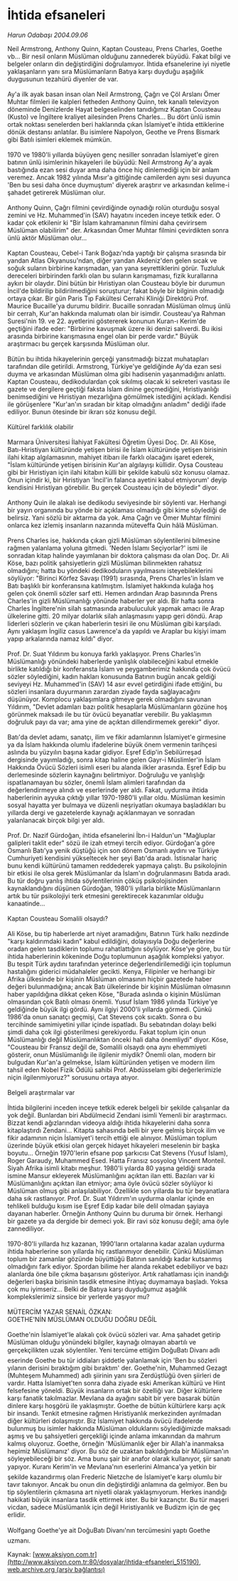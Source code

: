 # İhtida efsaneleri

*Harun Odabaşı 2004.09.06*

<div class="pNewsDetailMainContent" itemprop="articleBody">
 Neil Armstrong, Anthony Quinn, Kaptan Cousteau, Prens Charles, Goethe vb... Bir nesil onların Müslüman olduğunu zannederek büyüdü. Fakat bilgi ve belgeler onların din değiştirdiğini doğrulamıyor. İhtida efsanelerine iyi niyetle yaklaşanların yanı sıra Müslümanların Batıya karşı duyduğu aşağılık duygusunun tezahürü diyenler de var.
 <br/>
 <br/>
 Ay'a ilk ayak basan insan olan Neil Armstrong, Çağrı ve Çöl Arslanı Ömer Muhtar filmleri ile kalpleri fetheden Anthony Quinn, tek kanallı televizyon döneminde Denizlerde Hayat belgeselinden tanıdığımız Kaptan Cousteau (Kusto) ve İngiltere kraliyet ailesinden Prens Charles... Bu dört ünlü ismin ortak noktası senelerden beri haklarında çıkan İslamiyet'e ihtida ettiklerine dönük destansı anlatılar. Bu isimlere Napolyon, Geothe ve Prens Bismark gibi Batılı isimleri eklemek mümkün.
 <br/>
 <br/>
 1970 ve 1980'li yıllarda büyüyen genç nesiller sonradan İslamiyet'e giren batının ünlü isimlerinin hikayeleri ile büyüdü: Neil Armstrong Ay'a ayak bastığında ezan sesi duyar ama daha önce hiç dinlemediği için bir anlam veremez. Ancak 1982 yılında Mısır'a gittiğinde camilerden aynı sesi duyunca 'Ben bu sesi daha önce duymuştum' diyerek araştırır ve arkasından kelime-i şahadet getirerek Müslüman olur.
 <br/>
 <br/>
 Anthony Quinn, Çağrı filmini çevirdiğinde oynadığı rolün oturduğu sosyal zemini ve Hz. Muhammed'in (SAV) hayatını inceden inceye tetkik eder. O kadar çok etkilenir ki "Bir İslam kahramanının filmini daha çevirirsem Müslüman olabilirim" der. Arkasından Ömer Muhtar filmini çevirdikten sonra ünlü aktör Müslüman olur...
 <br/>
 <br/>
 Kaptan Cousteau, Cebel-i Tarık Boğazı'nda yaptığı bir çalışma sırasında bir yandan Atlas Okyanusu'ndan, diğer yandan Akdeniz'den gelen sıcak ve soğuk suların birbirine karışmadan, yan yana seyrettiklerini görür. Tuzluluk dereceleri birbirinden farklı olan bu suların karışmaması, fizik kurallarına aykırı bir olaydır. Dini bütün bir Hıristiyan olan Cousteau böyle bir durumun İncil'de bildirilip bildirilmediğini soruşturur; fakat böyle bir bilginin olmadığı ortaya çıkar. Bir gün Paris Tıp Fakültesi Cerrahi Kliniği Direktörü Prof. Maurice Bucaille'ya durumu bildirir. Bucaille sonradan Müslüman olmuş ünlü bir cerrah, Kur'an hakkında malumatı olan bir isimdir. Cousteau'ya Rahman Suresi'nin 19.  ve 22. ayetlerini göstererek konunun Kuran-ı Kerim'de geçtiğini ifade eder: "Birbirine kavuşmak üzere iki denizi salıverdi. Bu ikisi arasında birbirine karışmasına engel olan bir perde vardır." Büyük araştırmacı bu gerçek karşısında Müslüman olur.
 <br/>
 <br/>
 Bütün bu ihtida hikayelerinin gerçeği yansıtmadığı  bizzat muhatapları tarafından dile getirildi. Armstrong, Türkiye'ye geldiğinde Ay'da ezan sesi duyma ve arkasından Müslüman olma gibi hadisenin yaşanmadığını anlattı. Kaptan Cousteau, dedikodulardan çok sıkılmış olacak ki sekreteri vasıtası ile gazete ve dergilere geçtiği faksta İslam dinine geçmediğini, Hıristiyanlığı benimsediğini ve Hıristiyan mezarlığına gömülmek istediğini açıkladı. Kendisi ile görüşenlere "Kur'an'ın sıradan bir kitap olmadığını anladım" dediği ifade ediliyor. Bunun ötesinde bir ikrarı söz konusu değil.
 <br/>
 <br/>
 Kültürel farklılık olabilir
 <br/>
 <br/>
 Marmara Üniversitesi İlahiyat Fakültesi Öğretim Üyesi Doç. Dr. Ali Köse, Batı-Hıristiyan kültüründe yetişen birisi ile İslam kültüründe yetişen birisinin ilahi kitap algılamasının, mahiyet itibarı ile farklı olacağını işaret ederek, "İslam kültüründe yetişen birisinin Kur'an algılayışı küllidir. Oysa Cousteau gibi bir Hıristiyan için ilahi kitabın külli bir şekilde kabulü söz konusu olamaz. Onun içindir ki, bir Hıristiyan 'İncil'in falanca ayetini kabul etmiyorum' deyip kendisini Hıristiyan görebilir. Bu gerçek Cousteau için de böyledir" diyor.
 <br/>
 <br/>
 Anthony Quin ile alakalı ise dedikodu seviyesinde bir söylenti var. Herhangi bir yayın organında bu yönde bir açıklaması olmadığı gibi kime söylediği de belirsiz. Yani sözlü bir aktarma da yok. Ama Çağrı ve Ömer Muhtar filmini onlarca kez izlemiş insanların nazarında müteveffa Quin hâlâ Müslüman.
 <br/>
 <br/>
 Prens Charles ise, hakkında çıkan gizli Müslüman söylentilerini bilmesine rağmen yalanlama yoluna gitmedi. 'Neden İslamı Seçiyorlar?' ismi ile sonradan kitap halinde yayımlanan bir doktora çalışması da olan Doç. Dr. Ali Köse, bazı politik şahsiyetlerin gizli Müslüman bilinmekten rahatsız olmadığını; hatta bu yöndeki dedikoduların yayılmasını isteyebileklerini söylüyor: "Birinci Körfez Savaşı (1991) sırasında, Prens Charles'in İslam ve Batı başlıklı bir konferansına katılmıştım. İslamiyet hakkında kulağa hoş gelen çok önemli sözler sarf etti. Hemen ardından Arap basınında Prens Charles'in gizli Müslümanlığı yönünde haberler yer aldı. Bir hafta sonra Charles İngiltere'nin silah satmasında arabuluculuk yapmak amacı ile Arap ülkelerine gitti. 20 milyar dolarlık silah anlaşmasını yapıp geri döndü. Arap liderleri sözlerin ve çıkan haberlerin tesiri ile onu Müslüman gibi karşıladı. Aynı yaklaşım İngiliz casus Lawrence'a da yapıldı ve Araplar bu kişiyi imam yapıp arkalarında namaz kıldı" diyor.
 <br/>
 <br/>
 Prof. Dr. Suat Yıldırım bu konuya farklı yaklaşıyor. Prens Charles'in Müslümanlığı yönündeki haberlerde yanlışlık olabileceğini kabul etmekle birlikte katıldığı bir konferansta İslam ve peygamberimiz hakkında çok övücü sözler söylediğini, kadın hakları konusunda Batının bugün ancak geldiği seviyeyi Hz. Muhammed'in (SAV) 14 asır evvel getirdiğini ifade ettiğini, bu sözleri insanlara duyurmanın zarardan ziyade fayda sağlayacağını düşünüyor. Komplocu yaklaşımlara gitmeye gerek olmadığını savunan Yıldırım, "Devlet adamları bazı politik hesaplarla Müslümanların gözüne hoş görünmek maksadı ile bu tür övücü beyanatlar verebilir. Bu yaklaşımın doğruluk payı da var; ama yine de açıktan dillendirmemek gerekir" diyor.
 <br/>
 <br/>
 Batı'da devlet adamı, sanatçı, ilim ve fikir adamlarının İslamiyet'e girmesine ya da İslam hakkında olumlu ifadelerine büyük önem vermenin tarihçesi aslında bu yüzyılın başına kadar gidiyor. Eşref Edip'in Sebilürreşad dergisinde yayımladığı, sonra kitap haline gelen Gayr-i Müslimler'in İslam Hakkında Övücü Sözleri isimli eseri bu alanda ilkler arasında. Eşref Edip bu derlemesinde sözlerin kaynağını belirtmiyor. Doğruluğu ve yanlışlığı ispatlanamayan bu sözler, önemli İslam alimleri tarafından da değerlendirmeye alındı ve eserlerinde yer aldı. Fakat, uydurma ihtida haberlerinin ayyuka çıktığı yıllar 1970-1980'li yıllar oldu. Müslüman kesimin sosyal hayatta yer bulmaya ve düzenli neşriyatları okumaya başladıkları bu yıllarda dergi ve gazetelerde kaynağı açıklanmayan ve sonradan yalanlanacak birçok bilgi yer aldı.
 <br/>
 <br/>
 Prof. Dr. Nazif Gürdoğan, ihtida efsanelerini İbn-i Haldun'un "Mağluplar galipleri taklit eder" sözü ile izah etmeyi tercih ediyor. Gürdoğan'a göre Osmanlı Batı'ya yenik düştüğü için son dönem Osmanlı aydını ve Türkiye Cumhuriyeti kendisini yükseltecek her şeyi Batı'da aradı. İstisnalar hariç bunu kendi kültürünü tamamen reddederek yapmaya çalıştı. Bu psikolojinin bir etkisi ile olsa gerek Müslümanlar da İslam'ın doğrulanmasını Batıda aradı. Bu tür doğru yanlış ihtida söylentilerinin çöküş psikolojisinden kaynaklandığını düşünen Gürdoğan, 1980'li yıllarla birlikte Müslümanların artık bu tür psikolojiyi terk etmesini gerektirecek kazanımlar olduğu kanaatinde...
 <br/>
 <br/>
 Kaptan Cousteau Somalili olsaydı?
 <br/>
 <br/>
 Ali Köse, bu tip haberlerde art niyet aramadığını, Batının Türk halkı nezdinde "karşı kaldırımdaki kadın" kabul edildiğini, dolayısıyla Doğu değerlerine oradan gelen tasdiklerin toplumu rahatlattığını söylüyor. Köse'ye göre, bu tür ihtida haberlerinin kökeninde Doğu toplumunun aşağılık kompleksi yatıyor. Bu tespit Türk aydını tarafından yeterince değerlendirilemediği için toplumun hastalığını giderici müdahaleler gecikti. Kenya, Filipinler ve herhangi bir Afrika ülkesinde bir kişinin Müslüman olmasının hiçbir gazetede haber değeri bulunmadığına; ancak Batı ülkelerinde bir kişinin Müslüman olmasının haber yapıldığına dikkat çeken Köse, "Burada aslında o kişinin Müslüman olmasından çok Batılı olması önemli. Yusuf İslam 1986 yılında Türkiye'ye geldiğinde büyük ilgi gördü. Aynı ilgiyi 2000'li yıllarda görmedi. Çünkü 1986'da onun sanatçı geçmişi, Cat Stevens çok sıcaktı. Sonra o bu tercihinde samimiyetini yıllar içinde ispatladı. Bu sebatından dolayı belki şimdi daha çok ilgi gösterilmesi gerekiyordu. Fakat toplum için onun Müslümanlığı değil Müslümanlıktan önceki hali daha önemliydi" diyor. Köse, "Cousteau bir Fransız değil de, Somalili olsaydı ona aynı ehemmiyeti gösterir, onun Müslümanlığı ile ilgilenir miydik? Önemli olan, modern bir bulgudan Kur'an'a gelmekse, İslam kültüründen yetişen ve modern ilim tahsil eden Nobel Fizik Ödülü sahibi Prof. Abdüsselam gibi değerlerimizle niçin ilgilenmiyoruz?" sorusunu ortaya atıyor.
 <br/>
 <br/>
 Belgeli araştırmalar var
 <br/>
 <br/>
 İhtida bilgilerini inceden inceye tetkik ederek belgeli bir şekilde çalışanlar da yok değil. Bunlardan biri Abdülmecid Zendani isimli Yemenli bir araştırmacı. Bizzat kendi ağızlarından videoya aldığı ihtida hikayelerini daha sonra kitaplaştırdı Zendani... Kitapta sahasında belli bir yere gelmiş birçok ilim ve fikir adamının niçin İslamiyet'i tercih ettiği ele alınıyor. Müslüman toplum üzerinde büyük etkisi olan gerçek hidayet hikayeleri meselenin bir başka boyutu... Örneğin 1970'lerin efsane pop şarkıcısı Cat Stevens (Yusuf İslam), Roger Garaudy, Muhammed Esed. Hatta Fransız sosyolog Vincent Monteil. Siyah Afrika isimli kitabı meşhur. 1980'li yılarda 80 yaşına geldiği sırada ismine Mansur ekleyerek Müslümanlığını açıktan ilan etti. Bazıları var ki Müslümanlığını açıktan ilan etmiyor; ama öyle övücü sözler söylüyor ki Müslüman olmuş gibi anlaşılabiliyor. Özellikle son yıllarda bu tür beyanatlara daha sık rastlanıyor. Prof. Dr. Suat Yıldırım'ın uydurma olanlar içinde en tehlikeli bulduğu kısım ise Eşref Edip kadar bile delil olmadan şayiaya dayanan haberler. Örneğin Anthony Quinn bu duruma bir örnek. Herhangi bir gazete ya da dergide bir demeci yok. Bir ravi söz konusu değil; ama öyle zannediliyor.
 <br/>
 <br/>
 1970-80'li yıllarda hız kazanan, 1990'ların ortalarına kadar azalan uydurma ihtida haberlerine son yıllarda hiç rastlanmıyor denebilir. Çünkü Müslüman toplum bir zamanlar gözünde büyüttüğü Batının sanıldığı kadar kutsanmış olmadığını fark ediyor. Spordan bilime her alanda rekabet edebiliyor ve bazı alanlarda öne bile çıkma başarısını gösteriyor. Artık rahatlaması için inandığı değerleri başka birisinin tasdik etmesine ihtiyaç duymamaya başladı. Yoksa çok mu iyimseriz... Belki de Batıya karşı duyduğumuz aşağılık komplekslerimiz sinsice bir yerlerde yaşıyor mu?
 <br/>
 <br/>
 MÜTERCİM YAZAR SENAİL ÖZKAN:
 <br/>
 GOETHE'NİN MÜSLÜMAN OLDUĞU DOĞRU DEĞİL
 <br/>
 <br/>
 Goethe'nin İslamiyet'le alakalı çok övücü sözleri var. Ama şahadet getirip Müslüman olduğu yönündeki bilgiler, kaynağı olmayan abartılı ve gerçekçilikten uzak söylentiler. Yeni tercüme ettiğim DoğuBatı Divanı adlı eserinde Goethe bu tür iddiaları şiddetle yalanlamak için 'Ben bu sözleri yılanın derisini bıraktığım gibi bıraktım' der. Goethe'nin, Muhammed Gezagt (Muhteşem Muhammed) adlı şiirinin yanı sıra Zerdüştlüğü öven şiirleri de vardır. Hatta İslamiyet'ten sonra daha ziyade eski Amerikan kültürü ve Hint felsefesine yöneldi. Büyük insanların ortak bir özelliği var. Diğer kültürlere karşı fanatik takılmazlar. Mevlana da ayağını sabit bir yere basarak bütün dinlere karşı hoşgörü ile yaklaşmıştır. Goethe de bütün kültürlere karşı açık bir insandı. Tenkit etmesine rağmen Hıristiyanlık merkezinden ayrılmadan diğer kültürleri dolaşmıştır. Biz İslamiyet hakkında övücü ifadelerde bulunmuş bu isimler hakkında Müslüman olduklarını söylediğimizde maksadı aşmış ve bu şahsiyetleri gerçekliği içinde anlama imkanından da mahrum kalmış oluyoruz. Goethe, örneğin 'Müslümanlık eğer bir Allah'a inanmaksa hepimiz Müslümanız' diyor. Bu söz de uzaktan bakıldığında bir Müslüman'ın söyleyebileceği bir söz. Ama bunu şair bir anafor olarak kullanıyor, şiir sanatı yapıyor. Kuranı Kerim'in ve Mevlana'nın eserlerini Almanca'ya yetkin bir şekilde kazandırmış olan Frederic Nietzche de İslamiyet'e karşı olumlu bir tavır takınıyor. Ancak bu onun din değiştirdiği anlamına da gelmiyor. Ben bu tip söylentilerin çıkmasına art niyetli olarak yaklaşmıyorum. Herkes inandığı hakikati büyük insanlara tasdik ettirmek ister. Bu bir kazançtır. Bu tür maşeri vicdan, sadece Müslümanlık için değil Hıristiyanlık ve Budizm için de geç erlidir.
 <br/>
 <br/>
 Wolfgang Goethe'ye ait DoğuBatı Divanı'nın tercümesini yaptı Goethe uzmanı.
 <br/>
</div>


Kaynak: [www.aksiyon.com.tr](http://www.aksiyon.com.tr:80/dosyalar/ihtida-efsaneleri_515190), [web.archive.org (arşiv bağlantısı)](http://web.archive.org/web/20150512150654/http://www.aksiyon.com.tr:80/dosyalar/ihtida-efsaneleri_515190)

